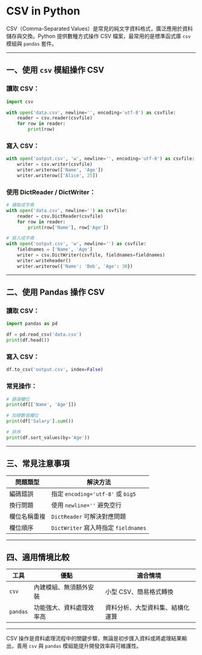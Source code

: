 # CSV in Python

CSV（Comma-Separated Values）是常見的純文字資料格式，廣泛應用於資料儲存與交換。Python 提供數種方式操作 CSV 檔案，最常用的是標準函式庫 `csv` 模組與 `pandas` 套件。

---

## 一、使用 `csv` 模組操作 CSV

### 讀取 CSV：

```python
import csv

with open('data.csv', newline='', encoding='utf-8') as csvfile:
    reader = csv.reader(csvfile)
    for row in reader:
        print(row)
```

### 寫入 CSV：

```python
with open('output.csv', 'w', newline='', encoding='utf-8') as csvfile:
    writer = csv.writer(csvfile)
    writer.writerow(['Name', 'Age'])
    writer.writerow(['Alice', 25])
```

### 使用 DictReader / DictWriter：

```python
# 讀取成字典
with open('data.csv', newline='') as csvfile:
    reader = csv.DictReader(csvfile)
    for row in reader:
        print(row['Name'], row['Age'])

# 寫入成字典
with open('output.csv', 'w', newline='') as csvfile:
    fieldnames = ['Name', 'Age']
    writer = csv.DictWriter(csvfile, fieldnames=fieldnames)
    writer.writeheader()
    writer.writerow({'Name': 'Bob', 'Age': 30})
```

---

## 二、使用 Pandas 操作 CSV

### 讀取 CSV：

```python
import pandas as pd

df = pd.read_csv('data.csv')
print(df.head())
```

### 寫入 CSV：

```python
df.to_csv('output.csv', index=False)
```

### 常見操作：

```python
# 篩選欄位
print(df[['Name', 'Age']])

# 加總數值欄位
print(df['Salary'].sum())

# 排序
print(df.sort_values(by='Age'))
```

---

## 三、常見注意事項

| 問題類型   | 解決方法                            |
| ------ | ------------------------------- |
| 編碼錯誤   | 指定 `encoding='utf-8'` 或 `big5`  |
| 換行問題   | 使用 `newline=''` 避免空行            |
| 欄位名稱重複 | `DictReader` 可解決對應問題            |
| 欄位順序   | `DictWriter` 寫入時指定 `fieldnames` |

---

## 四、適用情境比較

| 工具       | 優點           | 適合情境             |
| -------- | ------------ | ---------------- |
| `csv`    | 內建模組、無須額外安裝  | 小型 CSV、簡易格式轉換    |
| `pandas` | 功能強大、資料處理效率高 | 資料分析、大型資料集、結構化運算 |

---

CSV 操作是資料處理流程中的關鍵步驟，無論是初步匯入資料或將處理結果輸出，善用 `csv` 與 `pandas` 模組能提升開發效率與可維護性。
